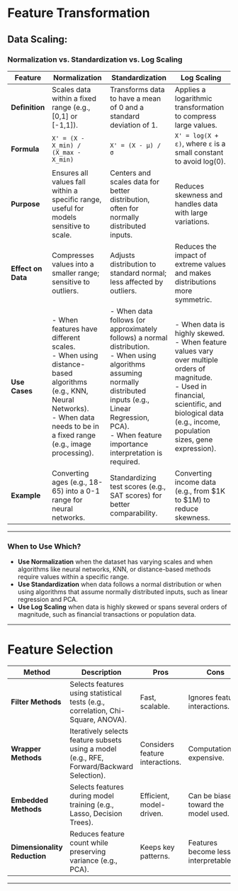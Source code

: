 # Feature Transformation
## Data Scaling: 

### Normalization vs. Standardization vs. Log Scaling

| **Feature**      | **Normalization** | **Standardization** | **Log Scaling**                                                                                                                                                                                               |
|-----------------|------------------|--------------------|---------------------------------------------------------------------------------------------------------------------------------------------------------------------------------------------------------------|
| **Definition**   | Scales data within a fixed range (e.g., [0,1] or [-1,1]). | Transforms data to have a mean of 0 and a standard deviation of 1. | Applies a logarithmic transformation to compress large values.                                                                                                                                                |
| **Formula**      | `X' = (X - X_min) / (X_max - X_min)` | `X' = (X - μ) / σ` | `X' = log(X + ε)`, where `ε` is a small constant to avoid log(0).                                                                                                                                             |
| **Purpose**      | Ensures all values fall within a specific range, useful for models sensitive to scale. | Centers and scales data for better distribution, often for normally distributed inputs. | Reduces skewness and handles data with large variations.                                                                                                                                                      |
| **Effect on Data** | Compresses values into a smaller range; sensitive to outliers. | Adjusts distribution to standard normal; less affected by outliers. | Reduces the impact of extreme values and makes distributions more symmetric.                                                                                                                                  |
| **Use Cases**    | - When features have different scales.  <br> - When using distance-based algorithms (e.g., KNN, Neural Networks). <br> - When data needs to be in a fixed range (e.g., image processing). | - When data follows (or approximately follows) a normal distribution. <br> - When using algorithms assuming normally distributed inputs (e.g., Linear Regression, PCA). <br> - When feature importance interpretation is required. | - When data is highly skewed. <br> - When feature values vary over multiple orders of magnitude. <br> - Used in financial, scientific, and biological data (e.g., income, population sizes, gene expression). |
| **Example**      | Converting ages (e.g., 18-65) into a 0-1 range for neural networks. | Standardizing test scores (e.g., SAT scores) for better comparability. | Converting income data (e.g., from \$1K to \$1M) to reduce skewness.                                                                                                                                          |

---

### When to Use Which?
- **Use Normalization** when the dataset has varying scales and when algorithms like neural networks, KNN, or distance-based methods require values within a specific range.
- **Use Standardization** when data follows a normal distribution or when using algorithms that assume normally distributed inputs, such as linear regression and PCA.
- **Use Log Scaling** when data is highly skewed or spans several orders of magnitude, such as financial transactions or population data.


---

# Feature Selection

| **Method** | **Description** | **Pros** | **Cons** | **Scenario**                           |
|------------|---------------|----------|----------|----------------------------------------|
| **Filter Methods** | Selects features using statistical tests (e.g., correlation, Chi-Square, ANOVA). | Fast, scalable. | Ignores feature interactions. | High-dimensional data (1000+ features) |
| **Wrapper Methods** | Iteratively selects feature subsets using a model (e.g., RFE, Forward/Backward Selection). | Considers feature interactions. | Computationally expensive. | Small dataset, complex interactions    |
| **Embedded Methods** | Selects features during model training (e.g., Lasso, Decision Trees). | Efficient, model-driven. | Can be biased toward the model used. | For regression & tree based models     |
| **Dimensionality Reduction** | Reduces feature count while preserving variance (e.g., PCA). | Keeps key patterns. | Features become less interpretable. | Feature engineering for visualization |

---
